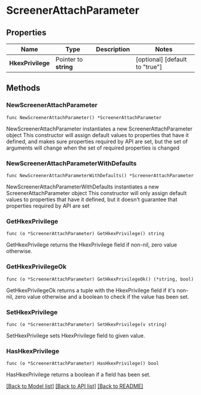 # ScreenerAttachParameter

## Properties

Name | Type | Description | Notes
------------ | ------------- | ------------- | -------------
**HkexPrivilege** | Pointer to **string** |  | [optional] [default to "true"]

## Methods

### NewScreenerAttachParameter

`func NewScreenerAttachParameter() *ScreenerAttachParameter`

NewScreenerAttachParameter instantiates a new ScreenerAttachParameter object
This constructor will assign default values to properties that have it defined,
and makes sure properties required by API are set, but the set of arguments
will change when the set of required properties is changed

### NewScreenerAttachParameterWithDefaults

`func NewScreenerAttachParameterWithDefaults() *ScreenerAttachParameter`

NewScreenerAttachParameterWithDefaults instantiates a new ScreenerAttachParameter object
This constructor will only assign default values to properties that have it defined,
but it doesn't guarantee that properties required by API are set

### GetHkexPrivilege

`func (o *ScreenerAttachParameter) GetHkexPrivilege() string`

GetHkexPrivilege returns the HkexPrivilege field if non-nil, zero value otherwise.

### GetHkexPrivilegeOk

`func (o *ScreenerAttachParameter) GetHkexPrivilegeOk() (*string, bool)`

GetHkexPrivilegeOk returns a tuple with the HkexPrivilege field if it's non-nil, zero value otherwise
and a boolean to check if the value has been set.

### SetHkexPrivilege

`func (o *ScreenerAttachParameter) SetHkexPrivilege(v string)`

SetHkexPrivilege sets HkexPrivilege field to given value.

### HasHkexPrivilege

`func (o *ScreenerAttachParameter) HasHkexPrivilege() bool`

HasHkexPrivilege returns a boolean if a field has been set.


[[Back to Model list]](../README.md#documentation-for-models) [[Back to API list]](../README.md#documentation-for-api-endpoints) [[Back to README]](../README.md)


